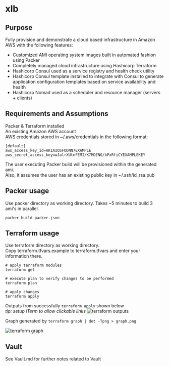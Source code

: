 # xlb

## Purpose

Fully provision and demonstrate a cloud based infrastructure in Amazon AWS with the following features:
* Customized AMI operating system images built in automated fashion using Packer
* Completely managed cloud infrastructure using Hashicorp Terraform
* Hashicorp Consul used as a service registry and health check utility
* Hashicorp Consul template installed to integrate with Consul to generate application configuration templates based on service availability and health
* Hashicorp Nomad used as a scheduler and resource manager (servers + clients)

## Requirements and Assumptions

Packer & Terraform installed  
An existing Amazon AWS account  
AWS credentials stored in ~/.aws/credentials in the following format:

    [default]
    aws_access_key_id=AKIAIOSFODNN7EXAMPLE
    aws_secret_access_key=wJalrXUtnFEMI/K7MDENG/bPxRfiCYEXAMPLEKEY

The user executing Packer build will be provisioned within the generated ami.  
Also, it assumes the user has an existing public key in ~/.ssh/id_rsa.pub




## Packer usage
Use packer directory as working directory. Takes ~5 minutes to build 3 ami's in parallel.

    packer build packer.json




## Terraform usage
Use terraform directory as working directory.  
Copy terraform.tfvars.example to terraform.tfvars and enter your information there.

    # apply terraform modules
    terraform get

    # execute plan to verify changes to be performed
    terraform plan

    # apply changes
    terraform apply

Outputs from successfully `terraform apply` shown below  
_tip: setup iTerm to allow clickable links_
![terraform outputs](/images/outputs.png?raw=true)

Graph generated by `terraform graph | dot -Tpng > graph.png`

![terraform graph](/images/graph.png?raw=true)

## Vault

See Vault.md for further notes related to Vault
